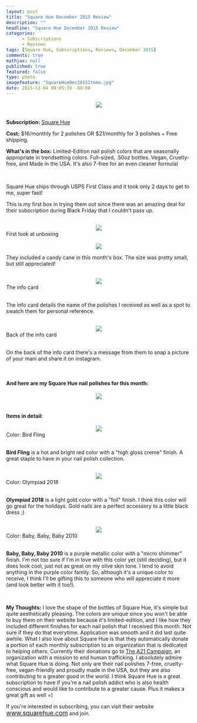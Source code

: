 ```yaml
---
layout: post
title: "Square Hue December 2015 Review"
description: ""
headline: "Square Hue December 2015 Review"
categories: 
      - Subscriptions
      - Reviews
tags: [Square Hue, Subscriptions, Reviews, December 2015]
comments: true
mathjax: null
published: true
featured: false
type: photo
imagefeature: "SquareHueDec2015Items.jpg"
date: 2015-12-04 08:05:39 -08:00
---
```


<center><img src="/images/SquareHueDec2015Package.jpg"></center>
<br>

<p><b>Subscription:</b> <a href="https://www.squarehue.com" target="_blank">Square Hue</a></p>
<p><b>Cost:</b> $16/monthly for 2 polishes OR $21/monthly for 3 polishes + Free shipping.</p>
<p><b>What's in the box:</b> Limited-Edition nail polish colors that are seasonally appropriate in trendsetting colors. Full-sized, .50oz bottles. Vegan, Cruelty-free, and Made in the USA. It's also 7-free for an even cleaner formula!</p>
<br>

<p>Square Hue ships through USPS First Class and it took only 2 days to get to me, super fast!</p>

<p>This is my first box in trying them out since there was an amazing deal for their subscription during Black Friday that I couldn't pass up.</p>

<br>

<center><img src="/images/SquareHueDec2015OpenBox.jpg"></center>
<figcaption>First look at unboxing</figcaption>

<br>

<center><img src="/images/SquareHueDec2015Candy.jpg"></center>
<p>They included a candy cane in this month's box. The size was pretty small, but still appreciated!</p>

<br>

<center><img src="/images/SquareHueDec2015Info.jpg"></center>
<figcaption>The info card</figcaption>

<br>

<p>The info card details the name of the polishes I received as well as a spot to swatch them for personal reference.</p>

<br>

<center><img src="/images/SquareHueDec2015Info2.jpg"></center>
<figcaption>Back of the info card</figcaption>

<br>

<p>On the back of the info card there's a message from them to snap a picture of your mani and share it on instagram.</p>

<br>

<H4>And here are my Square Hue nail polishes for this month:</H4>
<center><img src="/images/SquareHueDec2015Items.jpg"></center>
<br>

<H4>Items in detail:</H4>

<center><img src="/images/SquareHueDec2015BirdFling.jpg"></center>
<figcaption>Color: Bird Fling</figcaption>
<br>

<p><b>Bird Fling</b> is a hot and bright red color with a "high gloss creme" finish. A great staple to have in your nail polish collection.</p>

<br>

<center><img src="/images/SquareHueDec2015Olympiad2018.jpg"></center>
<figcaption>Color: Olympiad 2018</figcaption>

<br>

<p><b>Olympiad 2018</b> is a light gold color with a "foil" finish. I think this color will go great for the holidays. Gold nails are a perfect accessory to a little black dress ;)</p>

<br>

<center><img src="/images/SquareHueDec2015Baby2010.jpg"></center>
<figcaption>Color: Baby, Baby, Baby 2010</figcaption>

<br>

<p><b>Baby, Baby, Baby 2010</b> is a purple metallic color with a "micro shimmer" finish. I'm not too sure if I'm in love with this color yet (still deciding), but it does look cool, just not as great on my olive skin tone. I tend to avoid anything in the purple color family. So, although it's a unique color to receive, I think I'll be gifting this to someone who will appreciate it more (and look better with it too!).</p>

<br>

<p><i class="icon-exclamation-sign"></i><b> My Thoughts:</b> I love the shape of the bottles of Square Hue, it's simple but quite aesthetically pleasing. The colors are unique since you won't be able to buy them on their website because it's limited-edition, and I like how they included different finishes for each nail polish that I received this month. Not sure if they do that everytime. Application was smooth and it did last quite awhile. What I also love about Square Hue is that they automatically donate a portion of each monthly subscription to an organization that is dedicated to helping others. Currently their donations go to <a href="http://www.a21.org" target="_blank">The A21 Campaign</a>, an organization with a mission to end human trafficking. I absolutely admire what Square Hue is doing. Not only are their nail polishes 7-free, cruelty-free, vegan-friendly and proudly made in the USA, but they are also contributing to a greater good in the world. I think Square Hue is a great subscription to have if you're a nail polish addict who is also health conscious and would like to contribute to a greater cause. Plus it makes a great gift as well =)</p>

<p>If you're interested in subscribing, you can visit their website <a href="https://www.squarehue.com" target="_blank"><big>www.squarehue.com</big></a> and join.</p>

